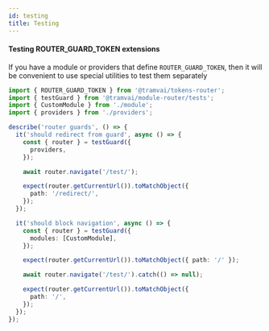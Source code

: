 ```yaml
---
id: testing
title: Testing
---
```


#### Testing ROUTER_GUARD_TOKEN extensions

If you have a module or providers that define `ROUTER_GUARD_TOKEN`, then it will be convenient to use special utilities to test them separately

```ts
import { ROUTER_GUARD_TOKEN } from '@tramvai/tokens-router';
import { testGuard } from '@tramvai/module-router/tests';
import { CustomModule } from './module';
import { providers } from './providers';

describe('router guards', () => {
  it('should redirect from guard', async () => {
    const { router } = testGuard({
      providers,
    });

    await router.navigate('/test/');

    expect(router.getCurrentUrl()).toMatchObject({
      path: '/redirect/',
    });
  });

  it('should block navigation', async () => {
    const { router } = testGuard({
      modules: [CustomModule],
    });

    expect(router.getCurrentUrl()).toMatchObject({ path: '/' });

    await router.navigate('/test/').catch(() => null);

    expect(router.getCurrentUrl()).toMatchObject({
      path: '/',
    });
  });
});
```
